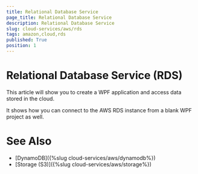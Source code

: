 ```yaml
---
title: Relational Database Service 
page_title: Relational Database Service
description: Relational Database Service
slug: cloud-services/aws/rds
tags: amazon,cloud,rds
published: True
position: 1
---
```


# Relational Database Service (RDS)

This article will show you to create a WPF application and access data stored in the cloud. 

It shows how you can connect to the AWS RDS instance from a blank WPF project as well. 

# See Also

* [DynamoDB]({%slug cloud-services/aws/dynamodb%})
* [Storage (S3)]({%slug cloud-services/aws/storage%})